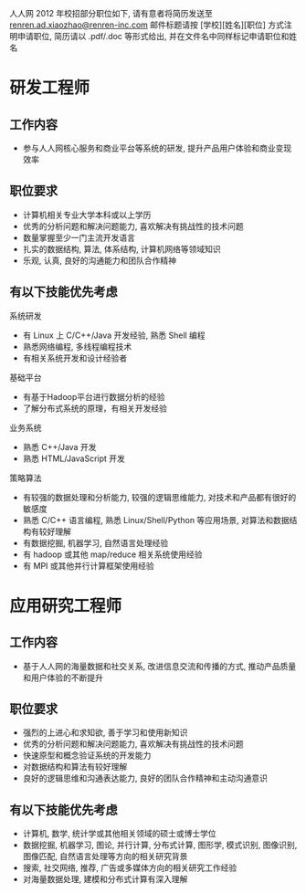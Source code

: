 人人网 2012 年校招部分职位如下, 请有意者将简历发送至 renren.ad.xiaozhao@renren-inc.com
邮件标题请按 [学校][姓名][职位] 方式注明申请职位, 简历请以 .pdf/.doc 等形式给出, 并在文件名中同样标记申请职位和姓名


研发工程师
==========

工作内容
--------

* 参与人人网核心服务和商业平台等系统的研发, 提升产品用户体验和商业变现效率

职位要求
--------

* 计算机相关专业大学本科或以上学历
* 优秀的分析问题和解决问题能力, 喜欢解决有挑战性的技术问题
* 数量掌握至少一门主流开发语言
* 扎实的数据结构, 算法, 体系结构, 计算机网络等领域知识
* 乐观, 认真, 良好的沟通能力和团队合作精神

有以下技能优先考虑
------------------

系统研发

* 有 Linux 上 C/C++/Java 开发经验, 熟悉 Shell 编程
* 熟悉网络编程, 多线程编程技术
* 有相关系统开发和设计经验者

基础平台

* 有基于Hadoop平台进行数据分析的经验
* 了解分布式系统的原理，有相关开发经验

业务系统

* 熟悉 C++/Java 开发
* 熟悉 HTML/JavaScript 开发

策略算法

* 有较强的数据处理和分析能力, 较强的逻辑思维能力, 对技术和产品都有很好的敏感度
* 熟悉 C/C++ 语言编程, 熟悉 Linux/Shell/Python 等应用场景, 对算法和数据结构有较好理解
* 有数据挖掘, 机器学习, 自然语言处理经验
* 有 hadoop 或其他 map/reduce 相关系统使用经验
* 有 MPI 或其他并行计算框架使用经验


应用研究工程师
==============

工作内容
--------

* 基于人人网的海量数据和社交关系, 改进信息交流和传播的方式, 推动产品质量和用户体验的不断提升

职位要求
--------

* 强烈的上进心和求知欲, 善于学习和使用新知识
* 优秀的分析问题和解决问题能力, 喜欢解决有挑战性的技术问题
* 快速原型和概念验证系统的开发能力
* 对数据结构和算法有较好理解
* 良好的逻辑思维和沟通表达能力, 良好的团队合作精神和主动沟通意识

有以下技能优先考虑
------------------

* 计算机, 数学, 统计学或其他相关领域的硕士或博士学位
* 数据挖掘, 机器学习, 图论, 并行计算, 分布式计算, 图形学, 模式识别, 图像识别, 图像匹配, 自然语言处理等方向的相关研究背景
* 搜索, 社交网络, 推荐, 广告或多媒体方向的相关研究工作经验
* 对海量数据处理, 建模和分布式计算有深入理解
